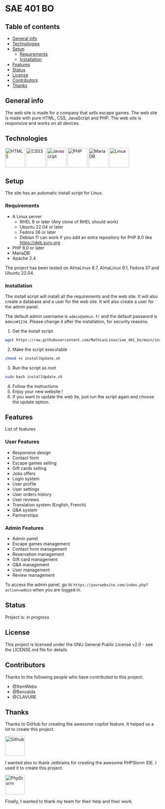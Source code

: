 # SAE 401 BO

## Table of contents

* [General info](#general-info)
* [Technologies](#technologies)
* [Setup](#setup)
    * [Requirements](#requirements)
    * [Installation](#installation)
* [Features](#features)
* [Status](#status)
* [License](#license)
* [Contributors](#contributors)
* [Thanks](#thanks)

## General info

The web site is made for a company that sells escape games. The web site is made with pure HTML, CSS, JavaScript and
PHP. The web site is responsive and works on all devices.

## Technologies

<a href="https://www.w3.org/TR/html5/" title="HTML5"><img src="https://github.com/get-icon/geticon/raw/master/icons/html-5.svg" alt="HTML5" width="64px" height="64px"></a>
<a href="https://www.w3.org/TR/CSS/" title="CSS3"><img src="https://github.com/get-icon/geticon/raw/master/icons/css-3.svg" alt="CSS3" width="64px" height="64px"></a>
<a href="https://developer.mozilla.org/en-US/docs/Web/JavaScript" title="Javascript"><img src="https://github.com/get-icon/geticon/raw/master/icons/javascript.svg" alt="Javascript" width="64px" height="64px"></a>
<a href="https://php.net/" title="PHP"><img src="https://github.com/get-icon/geticon/raw/master/icons/php.svg" alt="PHP" width="64px" height="64px"></a>
<a href="https://mariadb.org/" title="MariaDB"><img src="https://github.com/get-icon/geticon/raw/master/icons/mariadb.svg" alt="MariaDB" width="64px" height="64px"></a>
<a href="https://www.linuxfoundation.org/" title="Linux"><img src="https://github.com/get-icon/geticon/raw/master/icons/linux-tux.svg" alt="Linux" width="64px" height="64px"></a>

## Setup

The site has an automatic install script for Linux.

### Requirements

* A Linux server
    * RHEL 8 or later (Any clone of RHEL should work)
    * Ubuntu 22.04 or later
    * Fedora 36 or later
    * Debian 11 can work if you add an extra repository for PHP 8.0 like https://deb.sury.org
* PHP 8.0 or later
* MariaDB
* Apache 2.4

The project has been tested on AlmaLinux 8.7, AlmaLinux 9.1, Fedora 37 and Ubuntu 22.04.

### Installation

The install script will install all the requirements and the web site. It will also create a database and a user for the
web site. It will also create a user for the admin panel.

The default admin username is `admin@admin.fr` and the default password is `Admin#1234`. Please change it after the
installation, for security reasons.

1. Get the install script

```bash
wget https://raw.githubusercontent.com/MathiasLinux/sae_401_bo/main/installUpdate.sh
```

2. Make the script executable

```bash
chmod +x installUpdate.sh
```

3. Run the script as root

```bash
sudo bash installUpdate.sh
```

4. Follow the instructions
5. Enjoy your new website !
6. If you want to update the web ite, just run the script again and choose the update option.

## Features

List of features

### User Features

* Responsive design
* Contact form
* Escape games selling
* Gift cards selling
* Jobs offers
* Login system
* User profile
* User settings
* User orders history
* User reviews
* Translation system (English, French)
* Q&A system
* Partnerships

### Admin Features

* Admin panel
* Escape games management
* Contact form management
* Reservation management
* Gift card management
* Q&A management
* User management
* Review management

To access the admin panel, go to `https://yourwebsite.com/index.php?action=admin` when you are logged in.

## Status

Project is: _in progress_

## License

This project is licensed under the GNU General Public License v2.0 - see the LICENSE.md file for details

## Contributors

Thanks to the following people who have contributed to this project:

* @XemWebs
* @Benvalda
* @CLAVURE

## Thanks

Thanks to GitHub for creating the awesome copilot feature. It helped us a lot to create this project.

<a href="https://github.com/" title="Github"><img src="https://github.com/get-icon/geticon/raw/master/icons/github-icon.svg" alt="Github" width="64px" height="64px"></a>

I wanted also to thank Jetbrains for creating the awesome PHPStorm IDE. I used it to create this project.

<a href="https://www.jetbrains.com/phpstorm/" title="PhpStorm"><img src="https://github.com/get-icon/geticon/raw/master/icons/phpstorm.svg" alt="PhpStorm" width="64px" height="64px"></a>

Finally, I wanted to thank my team for their help and their work.

